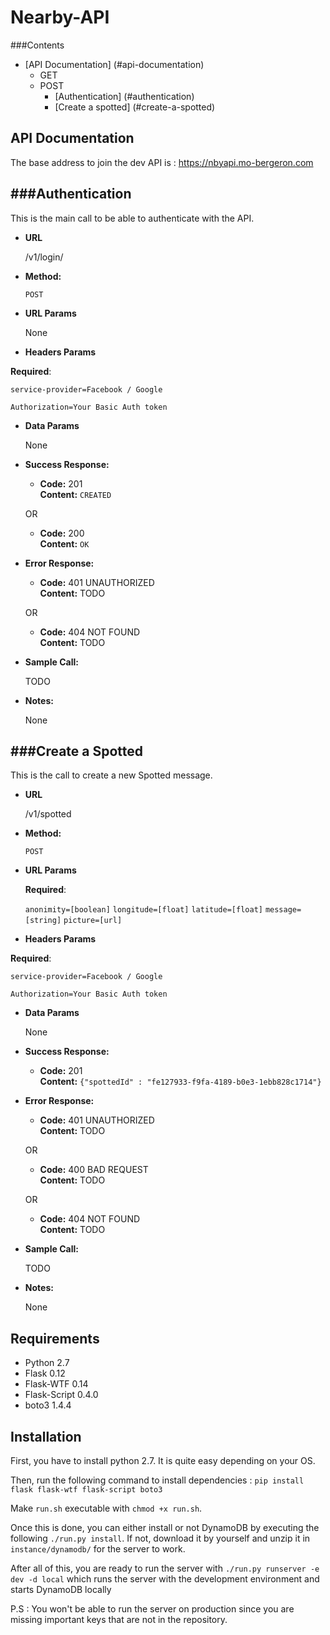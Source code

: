 # Nearby-API

###Contents
- [API Documentation] (#api-documentation)
  - GET
  - POST
    - [Authentication] (#authentication)
    - [Create a spotted] (#create-a-spotted)

## API Documentation

The base address to join the dev API is : https://nbyapi.mo-bergeron.com

###Authentication
----
  This is the main call to be able to authenticate with the API.

* **URL**

  /v1/login/

* **Method:**
  
  `POST`
  
*  **URL Params**

   None

*  **Headers Params**

  **Required**:
  
  `service-provider=Facebook / Google`
  
  `Authorization=Your Basic Auth token`

* **Data Params**

  None

* **Success Response:**
  
  * **Code:** 201 <br />
    **Content:** `CREATED`
  
  OR
  
  * **Code:** 200 <br />
    **Content:** `OK`
 
* **Error Response:**

  * **Code:** 401 UNAUTHORIZED <br />
    **Content:** TODO

  OR
  
  * **Code:** 404 NOT FOUND <br />
    **Content:** TODO

* **Sample Call:**

  TODO

* **Notes:**

  None 
  

###Create a Spotted
----
  This is the call to create a new Spotted message.

* **URL**

  /v1/spotted

* **Method:**
  
  `POST`
  
*  **URL Params**

   **Required**:
   
   `anonimity=[boolean]`
   `longitude=[float]`
   `latitude=[float]`
   `message=[string]`
   `picture=[url]`

*  **Headers Params**

  **Required**:
  
  `service-provider=Facebook / Google`
  
  `Authorization=Your Basic Auth token`

* **Data Params**

  None

* **Success Response:**
  
  * **Code:** 201 <br />
    **Content:** `{"spottedId" : "fe127933-f9fa-4189-b0e3-1ebb828c1714"}`
 
* **Error Response:**

  * **Code:** 401 UNAUTHORIZED <br />
    **Content:** TODO

  OR
  
  * **Code:** 400 BAD REQUEST <br />
    **Content:** TODO
    
  OR
  
  * **Code:** 404 NOT FOUND <br />
    **Content:** TODO

* **Sample Call:**

  TODO

* **Notes:**

  None 



## Requirements
* Python 2.7
* Flask 0.12
* Flask-WTF 0.14
* Flask-Script 0.4.0
* boto3 1.4.4

## Installation
First, you have to install python 2.7. It is quite easy depending on your OS.

Then, run the following command to install dependencies : 
`pip install flask flask-wtf flask-script boto3`

Make `run.sh` executable with `chmod +x run.sh`.

Once this is done, you can either install or not DynamoDB by executing the following `./run.py install`. If not, download it by yourself and unzip it in `instance/dynamodb/` for the server to work.

After all of this, you are ready to run the server with `./run.py runserver -e dev -d local` which runs the server with the development environment and starts DynamoDB locally

P.S : You won't be able to run the server on production since you are missing important keys that are not in the repository.
